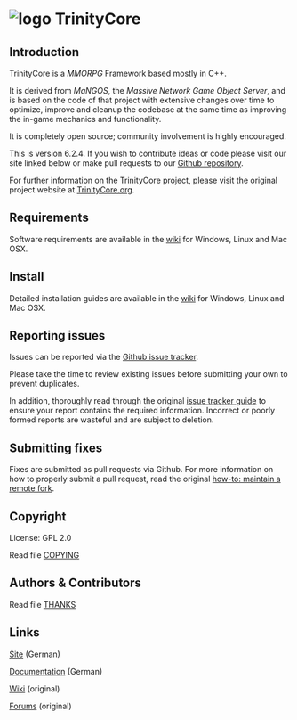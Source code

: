 # ![logo](https://community.trinitycore.org/public/style_images/1_trinitycore.png) TrinityCore

## Introduction

TrinityCore is a *MMORPG* Framework based mostly in C++.

It is derived from *MaNGOS*, the *Massive Network Game Object Server*, and is
based on the code of that project with extensive changes over time to optimize,
improve and cleanup the codebase at the same time as improving the in-game
mechanics and functionality.

It is completely open source; community involvement is highly encouraged.

This is version 6.2.4. If you wish to contribute ideas or code please visit our site
linked below or make pull requests to our
[Github repository](https://github.com/TecDian/TrinityCore6).

For further information on the TrinityCore project, please visit the original project
website at [TrinityCore.org](http://www.trinitycore.org).

## Requirements


Software requirements are available in the [wiki](http://www.trinitycore.info/display/tc/Requirements) for
Windows, Linux and Mac OSX.


## Install

Detailed installation guides are available in the [wiki](http://www.trinitycore.info/display/tc/Installation+Guide) for
Windows, Linux and Mac OSX.


## Reporting issues

Issues can be reported via the [Github issue tracker](https://github.com/TecDian/TrinityCore6/issues).

Please take the time to review existing issues before submitting your own to
prevent duplicates.

In addition, thoroughly read through the original
[issue tracker guide](http://www.trinitycore.org/f/topic/37-the-trinitycore-issuetracker-and-you/) to ensure
your report contains the required information. Incorrect or poorly formed
reports are wasteful and are subject to deletion.


## Submitting fixes

Fixes are submitted as pull requests via Github. For more information on how to
properly submit a pull request, read the original
[how-to: maintain a remote fork](http://www.trinitycore.org/f/topic/6037-howto-maintain-a-remote-fork-for-pull-requests-tortoisegit/).


## Copyright

License: GPL 2.0

Read file [COPYING](COPYING)


## Authors &amp; Contributors

Read file [THANKS](THANKS)


## Links

[Site](http://wow.ilaros.de) (German)

[Documentation](http://wow.ilaros.de/?site=intern) (German)

[Wiki](http://trinitycore.info) (original)

[Forums](http://www.trinitycore.org/f/) (original)
